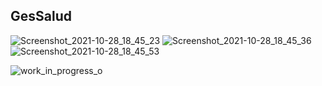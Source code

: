 ## GesSalud
![Screenshot_2021-10-28_18_45_23](https://user-images.githubusercontent.com/85135998/139351099-034f37c2-1578-4757-8c83-ca5024bb2bef.png)
![Screenshot_2021-10-28_18_45_36](https://user-images.githubusercontent.com/85135998/139351123-a59e0c2e-41c2-4098-9400-536260d8b1dd.png)
![Screenshot_2021-10-28_18_45_53](https://user-images.githubusercontent.com/85135998/139351152-681d8de2-4064-4ede-a4db-12eed44c2e64.png)


![work_in_progress_o](https://user-images.githubusercontent.com/85135998/138022164-a1d1f0ef-12c1-4b0c-8885-407e6b332f3b.png)




